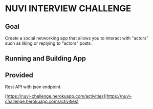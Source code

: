 # NUVI INTERVIEW CHALLENGE

## Goal

Create a social networking app that allows you to interact with "actors" such as liking or replying to "actors" posts.

## Running and Building App

## Provided

Rest API with json endpoint.

[https://nuvi-challenge.herokuapp.com/activities](https://nuvi-challenge.herokuapp.com/activities)